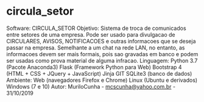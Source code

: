 # circula_setor
Software:     CIRCULA_SETOR Objetivo:     Sistema de troca de comunicados entre setores de uma empresa.     Pode ser usado para divulgacao de CIRCULARES, AVISOS, NOTIFICACOES         e outras informacoes que se deseja passar na empresa.     Semelhante a um chat na rede LAN, no entanto, as informacoes devem          ser mais formais, pois sao gravadas em banco e podem ser usadas         como prova material de alguma infracao. Linguagem:     Python 3.7 (Pacote Anaconda3)     Flask (Framework Python para Web)     Bootstrap 4 (HTML + CSS + JQuery + JavaScript)     Jinja     GIT     SQLite3 (banco de dados) Ambiente:     Web (navegadores Firefox e Chrome)     Linux (Ubuntu e derivados)     Windows (7 e 10) Autor:     MuriloCunha - mcscunha@yahoo.com.br - 31/10/2019
